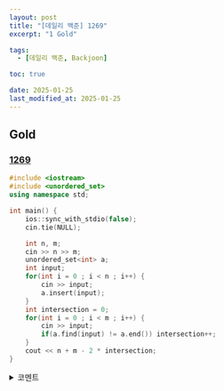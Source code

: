 ```yaml
---
layout: post
title: "[데일리 백준] 1269"
excerpt: "1 Gold"

tags:
  - [데일리 백준, Backjoon]

toc: true

date: 2025-01-25
last_modified_at: 2025-01-25
---
```

## Gold
### [1269][def]

```c++
#include <iostream>
#include <unordered_set>
using namespace std;

int main() {
    ios::sync_with_stdio(false);
    cin.tie(NULL);

    int n, m;
    cin >> n >> m;
    unordered_set<int> a;
    int input;
    for(int i = 0 ; i < n ; i++) {
        cin >> input;
        a.insert(input);
    }
    int intersection = 0;
    for(int i = 0 ; i < m ; i++) {
        cin >> input;
        if(a.find(input) != a.end()) intersection++;
    }
    cout << n + m - 2 * intersection;
}
```

<details>
<summary>코멘트</summary>
<div markdown="1">

- 집합 날먹

</div>
</details>

[def]: https://www.acmicpc.net/problem/1269